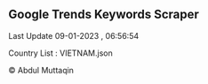 

## Google Trends Keywords Scraper 
 
Last Update 09-01-2023 , 06:56:54

Country List :
VIETNAM.json



© Abdul Muttaqin 
